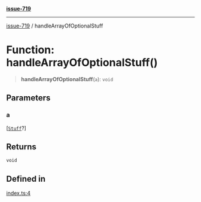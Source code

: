 [**issue-719**](../README.md)

***

[issue-719](../README.md) / handleArrayOfOptionalStuff

# Function: handleArrayOfOptionalStuff()

> **handleArrayOfOptionalStuff**(`a`): `void`

## Parameters

### a

[[`Stuff`](../type-aliases/Stuff.md)?]

## Returns

`void`

## Defined in

[index.ts:4](https://github.com/typedoc2md/typedoc-plugin-markdown-scratchpad/blob/6bb508f24e7bc1181f9ef992ff4abdbf41e356f6/issues/719/src/index.ts#L4)
